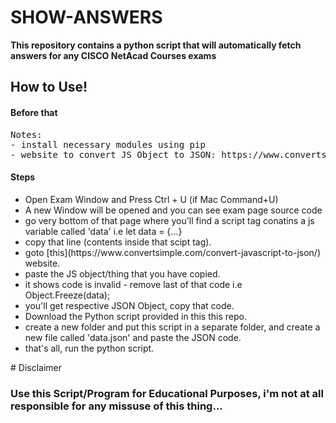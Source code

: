 # SHOW-ANSWERS

**This repository contains a python script that will automatically fetch answers for any CISCO NetAcad Courses exams**
<br/>
<h2>How to Use!</h2>
<h4>Before that</h4>
<pre>
Notes:
- install necessary modules using pip
- website to convert JS Object to JSON: https://www.convertsimple.com/convert-javascript-to-json/
</pre>
<p>
  <h4>Steps</h4>
  <ul>
    <li>Open Exam Window and Press Ctrl + U (if Mac Command+U)</li>
    <li>A new Window will be opened and you can see exam page source code</li>
    <li>go very bottom of that page where you'll find a script tag conatins a js variable called 'data' i.e let data = {...}</li>
    <li>copy that line (contents inside that scipt tag).</li>
    <li>goto [this](https://www.convertsimple.com/convert-javascript-to-json/) website.</li>
    <li>paste the JS object/thing that you have copied.</li>
    <li>it shows code is invalid - remove last of that code i.e Object.Freeze(data);</li>
    <li>you'll get respective JSON Object, copy that code.</li>
    <li>Download the Python script provided in this this repo.</li>
    <li>create a new folder and put this script in a separate folder, and create a new file called 'data.json' and paste the JSON code.</li>
    <li>that's all, run the python script.</li>
  </ul>
</p>
# Disclaimer
<h3>Use this Script/Program for Educational Purposes, i'm not at all responsible for any missuse of this thing...</h3><br>
